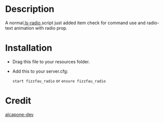 # Description

 A normal<a href="https://github.com/alcapone-dev/ls-radio"> ls-radio </a> script just added item check for command use and radio-text animation with radio prop.

# Installation

- Drag this file to your resources folder.

- Add this to your server.cfg:

  `start fizzfau_radio` or `ensure fizzfau_radio`

# Credit

<a href="https://github.com/alcapone-dev">alcapone-dev</a>
